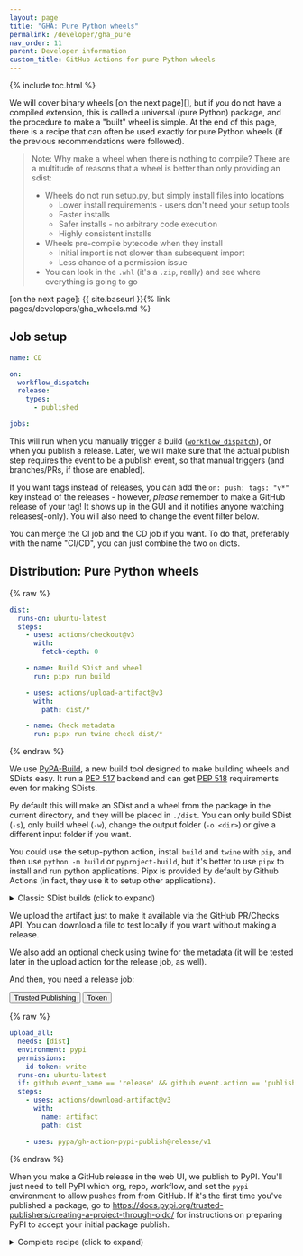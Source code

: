 ```yaml
---
layout: page
title: "GHA: Pure Python wheels"
permalink: /developer/gha_pure
nav_order: 11
parent: Developer information
custom_title: GitHub Actions for pure Python wheels
---
```


{% include toc.html %}

We will cover binary wheels [on the next page][], but if you do not have a
compiled extension, this is called a universal (pure Python) package, and the
procedure to make a "built" wheel is simple. At the end of this page, there is
a recipe that can often be used exactly for pure Python wheels (if the previous
recommendations were followed).

> Note: Why make a wheel when there is nothing to compile? There are a multitude of reasons
> that a wheel is better than only providing an sdist:
>
> - Wheels do not run setup.py, but simply install files into locations
>   - Lower install requirements - users don't need your setup tools
>   - Faster installs
>   - Safer installs - no arbitrary code execution
>   - Highly consistent installs
> - Wheels pre-compile bytecode when they install
>   - Initial import is not slower than subsequent import
>   - Less chance of a permission issue
> - You can look in the `.whl` (it's a `.zip`, really) and see where everything is going to go

[on the next page]: {{ site.baseurl }}{% link pages/developers/gha_wheels.md %}

## Job setup

```yaml
name: CD

on:
  workflow_dispatch:
  release:
    types:
      - published

jobs:
```

This will run when you manually trigger a build ([`workflow_dispatch`][]), or
when you publish a release. Later, we will make sure that the actual publish
step requires the event to be a publish event, so that manual triggers (and
branches/PRs, if those are enabled).

If you want tags instead of releases, you can add the `on: push: tags: "v*"`
key instead of the releases - however, _please_ remember to make a GitHub
release of your tag! It shows up in the GUI and it notifies anyone watching
releases(-only). You will also need to change the event filter below.

You can merge the CI job and the CD job if you want. To do that, preferably
with the name "CI/CD", you can just combine the two `on` dicts.

[`workflow_dispatch`]: https://github.blog/changelog/2020-07-06-github-actions-manual-triggers-with-workflow_dispatch/

## Distribution: Pure Python wheels

{% raw %}

```yaml
dist:
  runs-on: ubuntu-latest
  steps:
    - uses: actions/checkout@v3
      with:
        fetch-depth: 0

    - name: Build SDist and wheel
      run: pipx run build

    - uses: actions/upload-artifact@v3
      with:
        path: dist/*

    - name: Check metadata
      run: pipx run twine check dist/*
```

{% endraw %}

We use [PyPA-Build](https://pypa-build.readthedocs.io/en/latest/), a
new build tool designed to make building wheels and SDists easy. It run a [PEP
517][] backend and can get [PEP 518][] requirements even for making SDists.

By default this will make an SDist and a wheel from the package in the current
directory, and they will be placed in `./dist`. You can only build SDist
(`-s`), only build wheel (`-w`), change the output folder (`-o <dir>`) or give
a different input folder if you want.

You could use the setup-python action, install `build` and `twine` with `pip`,
and then use `python -m build` or `pyproject-build`, but it's better to use
`pipx` to install and run python applications. Pipx is provided by default by
Github Actions (in fact, they use it to setup other applications).

<details markdown="1"><summary>Classic SDist builds (click to expand)</summary>

If you don't have a pyproject.toml, you might need to use the raw `setup.py` commands.
This is the classic way to do things, though you should consider direct usage of setup.py
to be an implementation detail, and setup.py is not even required in modern packages.

You must install SDist requirements by hand since `python setup.py sdist` does not
get the benefits of having pip install things. If you have any special
requirements in your `pyproject.toml` (and still don't want to use `build`),
you'll need to list them. This is special just for the SDist, not for making wheels
(which should be done by the PEP 517/518 process for you because you will use
`build` or `pip`).

To build the wheel, you can use `python -m pip wheel . -w wheelhouse`. Unlike build,
this is a wheelhouse, not the output wheel; any wheels it makes during the process
will be put here, not just the one you wanted to upload. Be sure to use something
like `wheelhouse/my_package*.whl` when you pick your items from this folder so as
not to pick a random dependency that didn't have a binary wheel already. Or just
use PyPA/build.

</details>

We upload the artifact just to make it available via the GitHub PR/Checks API.
You can download a file to test locally if you want without making a release.

We also add an optional check using twine for the metadata (it will be tested
later in the upload action for the release job, as well).

And then, you need a release job:

<div class="skhep-bar d-flex m-2" style="justify-content:center;">
  <button class="skhep-bar-item oidc-btn btn m-2 btn-purple" onclick="openTab('oidc')">Trusted Publishing</button>
  <button class="skhep-bar-item token-btn btn m-2" onclick="openTab('token')" id='token-btn'>Token</button>
</div>

<div class="skhep-tab oidc-tab" markdown="1">

{% raw %}

```yaml
upload_all:
  needs: [dist]
  environment: pypi
  permissions:
    id-token: write
  runs-on: ubuntu-latest
  if: github.event_name == 'release' && github.event.action == 'published'
  steps:
    - uses: actions/download-artifact@v3
      with:
        name: artifact
        path: dist

    - uses: pypa/gh-action-pypi-publish@release/v1
```

{% endraw %}

When you make a GitHub release in the web UI, we publish to PyPI. You'll just
need to tell PyPI which org, repo, workflow, and set the `pypi` environment to
allow pushes from from GitHub. If it's the first time you've published a
package, go to
https://docs.pypi.org/trusted-publishers/creating-a-project-through-oidc/ for
instructions on preparing PyPI to accept your initial package publish.

</div>
<div class="skhep-tab token-tab" markdown="1" style="display:none;">

{% raw %}

```yaml
publish:
  needs: [dist]
  runs-on: ubuntu-latest
  if: github.event_name == 'release' && github.event.action == 'published'
  steps:
    - uses: actions/download-artifact@v3
      with:
        name: artifact
        path: dist

    - uses: pypa/gh-action-pypi-publish@release/v1
      with:
        password: ${{ secrets.pypi_password }}
```

{% endraw %}

When you make a GitHub release in the web UI, we publish to PyPI. You'll need
to go to PyPI, generate a token for your user, and put it into `pypi_password`
on your repo's secrets page. Once you have a project, you should delete
your user-scoped token and generate a new project-scoped token.

</div>

<details><summary>Complete recipe (click to expand)</summary>

This can be used on almost any package with a standard
`.github/workflows/cd.yml` recipe. This works because `pyproject.toml`
describes exactly how to build your package, hence all packages build exactly via
the same interface:

<div class="skhep-tab oidc-tab" markdown="1">

{% raw %}

```yaml
name: CD

on:
  workflow_dispatch:
  push:
    branches:
      - main
  release:
    types:
      - published

jobs:
  dist:
    runs-on: ubuntu-latest
    steps:
      - uses: actions/checkout@v3

        with:
          fetch-depth: 0

      - name: Build SDist and wheel
        run: pipx run build

      - uses: actions/upload-artifact@v3
        with:
          path: dist/*

      - name: Check metadata
        run: pipx run twine check dist/*

  publish:
    needs: [dist]
    environment: pypi
    permissions:
      id-token: write
    runs-on: ubuntu-latest
    if: github.event_name == 'release' && github.event.action == 'published'

    steps:
      - uses: actions/download-artifact@v3
        with:
          name: artifact
          path: dist

      - uses: pypa/gh-action-pypi-publish@v1.8.5
```

{% endraw %}


</div>
<div class="skhep-tab token-tab" markdown="1" style="display:none;">

{% raw %}

```yaml
name: CD

on:
  workflow_dispatch:
  push:
    branches:
      - main
  release:
    types:
      - published

jobs:
  dist:
    runs-on: ubuntu-latest
    steps:
      - uses: actions/checkout@v3

        with:
          fetch-depth: 0

      - name: Build SDist and wheel
        run: pipx run build

      - uses: actions/upload-artifact@v3
        with:
          path: dist/*

      - name: Check metadata
        run: pipx run twine check dist/*

  publish:
    needs: [dist]
    runs-on: ubuntu-latest
    if: github.event_name == 'release' && github.event.action == 'published'

    steps:
      - uses: actions/download-artifact@v3
        with:
          name: artifact
          path: dist

      - uses: pypa/gh-action-pypi-publish@v1.8.5
        with:
          password: ${{ secrets.pypi_password }}
```

{% endraw %}

</div>

</details>

[pep 517]: https://www.python.org/dev/peps/pep-0517/
[pep 518]: https://www.python.org/dev/peps/pep-0518/

<script src="{{ site.baseurl }}/assets/js/tabs.js"></script>
